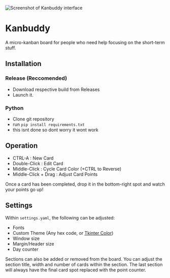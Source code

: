 ![Screenshot of Kanbuddy interface](https://i.imgur.com/5TRPGwr.png)

# Kanbuddy
A micro-kanban board for people who need help focusing on the short-term stuff.

## Installation

### Release (Reccomended)
- Download respective build from Releases
- Launch it.

### Python
- Clone git repository
- run ```pip install requirements.txt```
- this isnt done so dont worry it wont work

## Operation
- CTRL-A : New Card
- Double-Click : Edit Card
- Middle-Click : Cycle Card Color (+CTRL to Reverse)
- Middle-Click + Drag : Adjust Card Points

Once a card has been completed, drop it in the bottom-right spot and watch your points go up!

## Settings
Within ``settings.yaml``, the following can be adjusted:
- Fonts
- Custom Theme (Any hex code, or [Tkinter Color](https://www.wikipython.com/wp-content/uploads/Color-chart-capture-082321.jpg))
- Window size
- Margin/Header size
- Day counter

Sections can also be added or removed from the board. You can adjust the section title, width and number of cards within the section. The last section will always have the final card spot replaced with the point counter.
